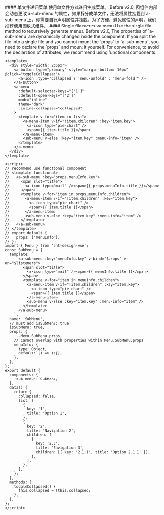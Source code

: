 <cn>
#### 单文件递归菜单
使用单文件方式递归生成菜单。
Before v2.0, 因组件内部会动态更改`a-sub-menu`的属性，如果拆分成单文件，无法将属性挂载到`a-sub-menu`上，你需要自行声明属性并挂载。为了方便，避免属性的声明，我们推荐使用函数式组件。
</cn>

<us>
#### Single file recursive menu
Use the single file method to recursively generate menus.
Before v2.0,  The properties of `a-sub-menu` are dynamically changed inside the component. If you split the file into a single file and you cannot mount the `props` to `a-sub-menu`, you need to declare the `props` and mount it yourself. For convenience, to avoid the declaration of attributes, we recommend using functional components.
</us>

```vue
<template>
  <div style="width: 256px">
    <a-button type="primary" style="margin-bottom: 16px" @click="toggleCollapsed">
      <a-icon :type="collapsed ? 'menu-unfold' : 'menu-fold'" />
    </a-button>
    <a-menu
      :default-selected-keys="['1']"
      :default-open-keys="['2']"
      mode="inline"
      theme="dark"
      :inline-collapsed="collapsed"
    >
      <template v-for="item in list">
        <a-menu-item v-if="!item.children" :key="item.key">
          <a-icon type="pie-chart" />
          <span>{{ item.title }}</span>
        </a-menu-item>
        <sub-menu v-else :key="item.key" :menu-info="item" />
      </template>
    </a-menu>
  </div>
</template>

<script>
// recommend use functional component
// <template functional>
//   <a-sub-menu :key="props.menuInfo.key">
//     <span slot="title">
//       <a-icon type="mail" /><span>{{ props.menuInfo.title }}</span>
//     </span>
//     <template v-for="item in props.menuInfo.children">
//       <a-menu-item v-if="!item.children" :key="item.key">
//         <a-icon type="pie-chart" />
//         <span>{{ item.title }}</span>
//       </a-menu-item>
//       <sub-menu v-else :key="item.key" :menu-info="item" />
//     </template>
//   </a-sub-menu>
// </template>
// export default {
//   props: ['menuInfo'],
// };
import { Menu } from 'ant-design-vue';
const SubMenu = {
  template: `
      <a-sub-menu :key="menuInfo.key" v-bind="$props" v-on="$listeners">
        <span slot="title">
          <a-icon type="mail" /><span>{{ menuInfo.title }}</span>
        </span>
        <template v-for="item in menuInfo.children">
          <a-menu-item v-if="!item.children" :key="item.key">
            <a-icon type="pie-chart" />
            <span>{{ item.title }}</span>
          </a-menu-item>
          <sub-menu v-else :key="item.key" :menu-info="item" />
        </template>
      </a-sub-menu>
    `,
  name: 'SubMenu',
  // must add isSubMenu: true
  isSubMenu: true,
  props: {
    ...Menu.SubMenu.props,
    // Cannot overlap with properties within Menu.SubMenu.props
    menuInfo: {
      type: Object,
      default: () => ({}),
    },
  },
};
export default {
  components: {
    'sub-menu': SubMenu,
  },
  data() {
    return {
      collapsed: false,
      list: [
        {
          key: '1',
          title: 'Option 1',
        },
        {
          key: '2',
          title: 'Navigation 2',
          children: [
            {
              key: '2.1',
              title: 'Navigation 3',
              children: [{ key: '2.1.1', title: 'Option 2.1.1' }],
            },
          ],
        },
      ],
    };
  },
  methods: {
    toggleCollapsed() {
      this.collapsed = !this.collapsed;
    },
  },
};
</script>
```
